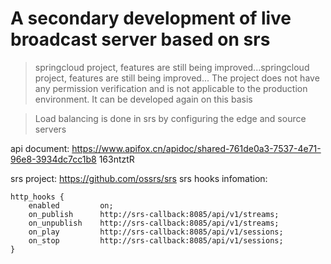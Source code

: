 
# A secondary development of live broadcast server based on srs
> springcloud project, features are still being improved...springcloud project, features are still being improved...
The project does not have any permission verification and is not applicable to the production environment. It can be developed again on this basis

>Load balancing is done in srs by configuring the edge and source servers

api document: https://www.apifox.cn/apidoc/shared-761de0a3-7537-4e71-96e8-3934dc7cc1b8    163ntztR

srs project: https://github.com/ossrs/srs
srs hooks infomation:
```
http_hooks {
	enabled         on;
	on_publish      http://srs-callback:8085/api/v1/streams;
	on_unpublish    http://srs-callback:8085/api/v1/streams;
	on_play         http://srs-callback:8085/api/v1/sessions;
	on_stop         http://srs-callback:8085/api/v1/sessions;
}
```

